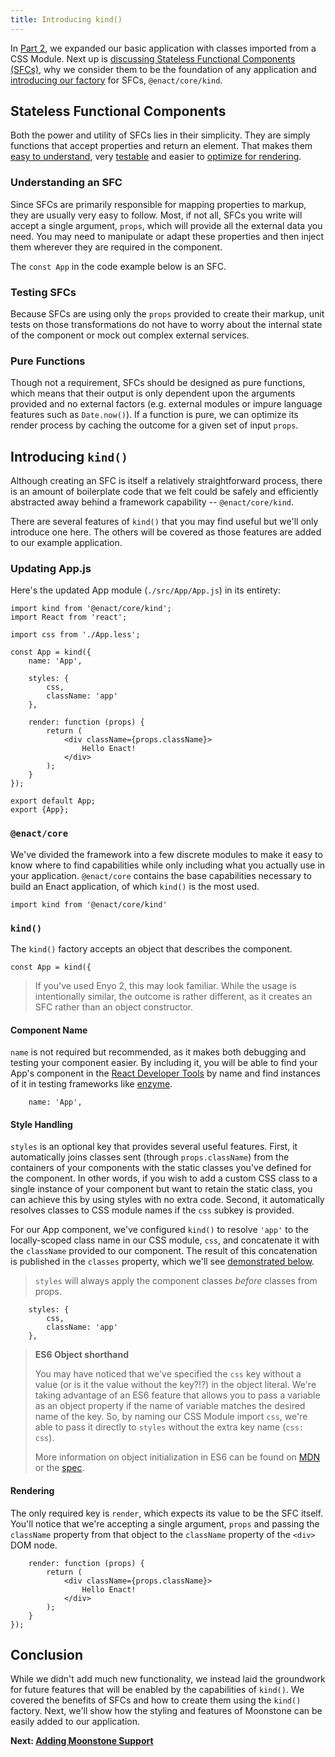 ```yaml
---
title: Introducing kind()
---
```


In [Part 2](../adding-css/), we expanded our basic application with classes imported from a CSS Module.  Next up is
[discussing Stateless Functional Components (SFCs)](#stateless-functional-components), why we consider them to be the
foundation of any application and [introducing our factory](#introducing-kind) for SFCs, `@enact/core/kind`.

## Stateless Functional Components

Both the power and utility of SFCs lies in their simplicity. They are simply functions that accept
properties and return an element. That makes them [easy to understand](#understanding-an-sfc), very
[testable](#testing-sfcs) and easier to [optimize for rendering](#pure-functions).

### Understanding an SFC

Since SFCs are primarily responsible for mapping properties to markup, they are usually very easy to
follow. Most, if not all, SFCs you write will accept a single argument, `props`, which will provide
all the external data you need. You may need to manipulate or adapt these properties and then inject
them wherever they are required in the component.

The `const App` in the code example below is an SFC.

### Testing SFCs

Because SFCs are using only the `props` provided to create their markup, unit
tests on those transformations do not have to worry about the internal state of the component or mock
out complex external services.

### Pure Functions

Though not a requirement, SFCs should be designed as pure functions, which means that their output is only dependent upon the arguments provided and no external factors (e.g. external
modules or impure language features such as `Date.now()`). If a function is pure, we can optimize
its render process by caching the outcome for a given set of input `props`.

## Introducing `kind()`

Although creating an SFC is itself a relatively straightforward process, there is an amount of
boilerplate code that we felt could be safely and efficiently abstracted away behind a framework
capability -- `@enact/core/kind`.

There are several features of `kind()` that you may find useful but we'll only introduce one here.
The others will be covered as those features are added to our example application.

### Updating App.js

Here's the updated App module (`./src/App/App.js`) in its entirety:

	import kind from '@enact/core/kind';
	import React from 'react';
	
	import css from './App.less';
	
	const App = kind({
		name: 'App',
	
		styles: {
			css,
			className: 'app'
		},
	
		render: function (props) {
			return (
				<div className={props.className}>
					Hello Enact!
				</div>
			);
		}
	});
	
	export default App;
	export {App};

### `@enact/core`

We've divided the framework into a few discrete modules to make it easy to know where to find
capabilities while only including what you actually use in your application. `@enact/core` contains
the base capabilities necessary to build an Enact application, of which `kind()` is the most used.

	import kind from '@enact/core/kind'

### `kind()`

The `kind()` factory accepts an object that describes the component. 

	const App = kind({

> If you've used Enyo 2, this may look familiar. While the usage is intentionally similar, the
> outcome is rather different, as it creates an SFC rather than an object constructor.

#### Component Name

`name` is not required but recommended, as it makes both debugging and testing your component easier.
By including it, you will be able to find your App's component in the [React Developer Tools](https://facebook.github.io/react/blog/2015/09/02/new-react-developer-tools.html)
by name and find instances of it in testing frameworks like [enzyme](https://github.com/airbnb/enzyme).

		name: 'App',

#### Style Handling

`styles` is an optional key that provides several useful features. First, it automatically joins
classes sent (through `props.className`) from the containers of your components with the static classes you've defined for the
component. In other words, if you wish to add a custom CSS class to a single instance of your
component but want to retain the static class, you can achieve this by using styles with no extra
code. Second, it automatically resolves classes to CSS module names if the `css` subkey is provided.

For our App component, we've configured `kind()` to resolve `'app'` to the locally-scoped class name
in our CSS module, `css`, and concatenate it with the `className` provided to our component. The
result of this concatenation is published in the `classes` property, which we'll see [demonstrated
below](#rendering).

> `styles` will always apply the component classes *before* classes from props.

		styles: {
			css,
			className: 'app'
		},

> **ES6 Object shorthand**
>
> You may have noticed that we've specified the `css` key without a value (or is it the value
> without the key?!?) in the object literal. We're taking advantage of an ES6 feature that allows
> you to pass a variable as an object property if the name of variable matches the desired name of
> the key. So, by naming our CSS Module import `css`, we're able to pass it directly to `styles`
> without the extra key name (`css: css`).
>
> More information on object initialization in ES6 can be found on [MDN](https://developer.mozilla.org/en-US/docs/Web/JavaScript/Reference/Operators/Object_initializer#New_notations_in_ECMAScript_2015)
> or the [spec](http://www.ecma-international.org/ecma-262/6.0/#sec-object-initializer).

#### Rendering

The only required key is `render`, which expects its value to be the SFC itself. You'll notice that
we're accepting a single argument, `props` and passing the `className` property from that object to
the `className` property of the `<div>` DOM node.

		render: function (props) {
			return (
				<div className={props.className}>
					Hello Enact!
				</div>
			);
		}
	});

## Conclusion

While we didn't add much new functionality, we instead laid the groundwork for future features that
will be enabled by the capabilities of `kind()`. We covered the benefits of SFCs and how to create
them using the `kind()` factory. Next, we'll show how the styling and features of Moonstone can be
easily added to our application.

**Next: [Adding Moonstone Support](../adding-moonstone-support/)**
